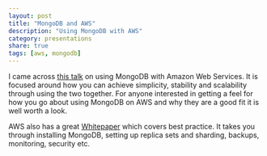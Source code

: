 ```yaml
---
layout: post
title: "MongoDB and AWS"
description: "Using MongoDB with AWS"
category: presentations 
share: true
tags: [aws, mongodb]
---
```


I came across [this talk](http://www.10gen.com/presentations/high-performance-high-scale-mongodb-aws-hands-guide) on using MongoDB with Amazon Web Services. It is focused around how you can achieve simplicity, stability and scalability through using the two together. For anyone interested in getting a feel for how you go about using MongoDB on AWS and why they are a good fit it is well worth a look. 

AWS also has a great [Whitepaper](http://aws.amazon.com/whitepapers/mongodb-on-aws) which covers best practice. It takes you through installing MongoDB, setting up replica sets and sharding, backups, monitoring, security etc.
